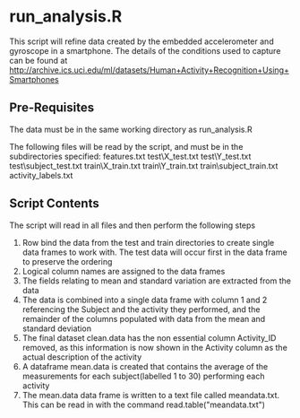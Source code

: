 # run_analysis.R
This script will refine data created by the embedded accelerometer and gyroscope in a smartphone.  The details of the conditions used to capture can be found at http://archive.ics.uci.edu/ml/datasets/Human+Activity+Recognition+Using+Smartphones

## Pre-Requisites
The data must be in the same working directory as run_analysis.R

The following files will be read by the script, and must be in the subdirectories specified:
features.txt
test\X_test.txt
test\Y_test.txt
test\subject_test.txt
train\X_train.txt
train\Y_train.txt
train\subject_train.txt
activity_labels.txt

## Script Contents
The script will read in all files and then perform the following steps
1. Row bind the data from the test and train directories to create single data frames to work with.  The test data will occur first in the data frame to preserve the ordering
2. Logical column names are assigned to the data frames
3. The fields relating to mean and standard variation are extracted from the data
4. The data is combined into a single data frame with column 1 and 2 referencing the Subject and the activity they performed, and the remainder of the columns populated with data from the mean and standard deviation
5. The final dataset clean.data has the non essential column Activity_ID removed, as this information is now shown in the Activity column as the actual description of the activity
6. A dataframe mean.data is created that contains the average of the measurements for each subject(labelled 1 to 30) performing each activity
7. The mean.data data frame is written to a text file called meandata.txt.  This can be read in with the command read.table("meandata.txt")
